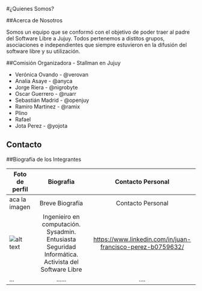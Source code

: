 #¿Quienes Somos?

##Acerca de Nosotros

Somos un equipo que se conformó con el objetivo de poder traer al padre del Software Libre a Jujuy.
Todos pertenemos a distitos grupos, asociaciones e independientes que siempre estuvieron en la difusión del software libre y su utilización.

##Comisión Organizadora - Stallman en Jujuy

* Verónica Ovando - @verovan
* Analia Asaye - @anyca
* Jorge Riera - @nigrobyte
* Oscar Guerrero - @ruarr
* Sebastián Madrid - @openjuy
* Ramiro Martinez - @ramix
* Plino
* Rafael
* Jota Perez - @yojota

## Contacto

##Biografía de los Integrantes


| Foto de perfil | Biografia | Contacto Personal|
|----------------|:----------:|:---------:|
| aca la imagen| Breve Biografía | Contacto Personal |
|![alt text](https://pbs.twimg.com/profile_images/864971571286482948/COH4LW7e.jpg "Logo Title Text 1")| Ingenieiro en computación. Sysadmin. Entusiasta Seguridad Informática. Activista del Software Libre | https://www.linkedin.com/in/juan-francisco-perez-b0759632/ |
|...|......|....|


